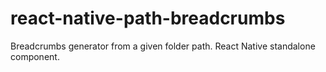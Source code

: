 # react-native-path-breadcrumbs
Breadcrumbs generator from a given folder path. React Native standalone component.
